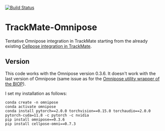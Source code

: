 [![Build Status](https://github.com/trackmate-sc/TrackMate-Cellpose/actions/workflows/build.yml/badge.svg)](https://github.com/trackmate-sc/TrackMate-Cellpose/actions/workflows/build.yml)

# TrackMate-Omnipose

Tentative Omnipose integration in TrackMate starting from the already existing [Cellpose integration in TrackMate](https://github.com/trackmate-sc/TrackMate-Cellpose).


## Version
This code works with the Omnipose version 0.3.6. It doesn't work with the last version of Omnipose (same issue as for the [Omnipose utility wrapper of the BIOP](https://github.com/BIOP/ijl-utilities-wrappers)).

I set my installation as follows:
```
conda create -n omnipose
conda activate omnipose
conda install pytorch==2.0.0 torchvision==0.15.0 torchaudio==2.0.0 pytorch-cuda=11.8 -c pytorch -c nvidia
pip install omnipose==0.3.6
pip install cellpose-omni==0.7.3
```
